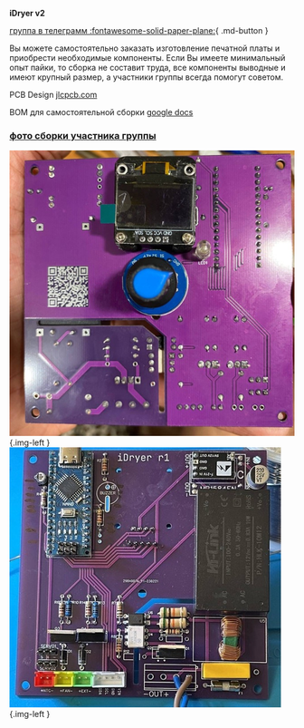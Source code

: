 **iDryer v2**



[группа в телеграмм :fontawesome-solid-paper-plane:](https://t.me/iDryer){ .md-button }

Вы можете самостоятельно заказать изготовление печатной платы и приобрести необходимые компоненты. Если Вы имеете минимальный опыт пайки, то сборка не составит труда, все компоненты выводные и имеют крупный размер, а участники группы всегда помогут советом.

PCB Design [jlcpcb.com](https://oshwlab.com/svet_team/idryer)

BOM для самостоятельной сборки [google docs](https://docs.google.com/spreadsheets/d/13WdUZXiJUIk1PS-rFiE8_W3LRcMZVskWiTUnrRRYlAE/edit?usp=sharing)

### [фото сборки участника группы](https://t.me/iDryer/3103)

![Разметка](https://raw.githubusercontent.com/pavluchenkor/iDryerProject/main/iDryer%20v2/Hardware/PCB/img/photo_2023-09-15_15-45-55-web.jpeg){.img-left }
![Разметка](https://raw.githubusercontent.com/pavluchenkor/iDryerProject/main/iDryer%20v2/Hardware/PCB/img/photo_2023-09-15_15-46-01-web.jpeg){.img-left }